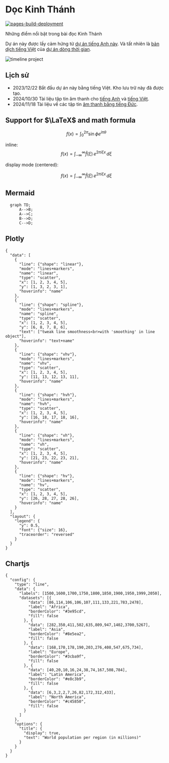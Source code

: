 # Dọc Kinh Thánh

[![pages-build-deployment](https://github.com/kreier/kinhthanh/actions/workflows/pages/pages-build-deployment/badge.svg)](https://github.com/kreier/kinhthanh/actions/workflows/pages/pages-build-deployment)

Những điểm nổi bật trong bài đọc Kinh Thánh

Dự án này được lấy cảm hứng từ [dự án tiếng Anh này](https://github.com/kreier/study). Và tất nhiên là [bản dịch tiếng Việt](https://timeline24.github.io/timeline_vi.pdf) của [dự án dòng thời gian](https://github.com/kreier/timeline).

![timeline project](https://raw.githubusercontent.com/kreier/timeline/main/docs/timeline20240516_4.6.png)

## Lịch sử

- 2023/12/22 Bắt đầu dự án này bằng tiếng Việt. Kho lưu trữ này đã được tạo.
- 2024/10/30 Tài liệu tập tin âm thanh cho [tiếng Anh](https://github.com/kreier/kinhthanh/blob/main/data/size_audio_en.csv) và [tiếng Việt](https://github.com/kreier/kinhthanh/blob/main/data/size_audio_vi.csv).
- 2024/11/18 Tài liệu về các tập tin [âm thanh bằng tiếng Đức](https://github.com/kreier/kinhthanh/blob/main/data/size_audio_de.csv). 

## Support for $\LaTeX$ and math formula

$$
f(x) = \int_0^{2\pi}\sin\phi e^{i\pi\theta}
$$

inline: $$f(x) = \int_{-\infty}^\infty \hat f(\xi)\,e^{2 \pi i \xi x} \,d\xi$$

display mode (centered):

$$f(x) = \int_{-\infty}^\infty \hat f(\xi)\,e^{2 \pi i \xi x} \,d\xi$$

## Mermaid

``` mermaid
  graph TD;
      A-->B;
      A-->C;
      B-->D;
      C-->D;
```

## Plotly

``` plotly
{
  "data": [
    {
      "line": {"shape": "linear"},
      "mode": "lines+markers",
      "name": "linear",
      "type": "scatter",
      "x": [1, 2, 3, 4, 5],
      "y": [1, 3, 2, 3, 1],
      "hoverinfo": "name"
    },
    {
      "line": {"shape": "spline"},
      "mode": "lines+markers",
      "name": "spline",
      "type": "scatter",
      "x": [1, 2, 3, 4, 5],
      "y": [6, 8, 7, 8, 6],
      "text": ["tweak line smoothness<br>with 'smoothing' in line object"],
      "hoverinfo": "text+name"
    },
    {
      "line": {"shape": "vhv"},
      "mode": "lines+markers",
      "name": "vhv",
      "type": "scatter",
      "x": [1, 2, 3, 4, 5],
      "y": [11, 13, 12, 13, 11],
      "hoverinfo": "name"
    },
    {
      "line": {"shape": "hvh"},
      "mode": "lines+markers",
      "name": "hvh",
      "type": "scatter",
      "x": [1, 2, 3, 4, 5],
      "y": [16, 18, 17, 18, 16],
      "hoverinfo": "name"
    },
    {
      "line": {"shape": "vh"},
      "mode": "lines+markers",
      "name": "vh",
      "type": "scatter",
      "x": [1, 2, 3, 4, 5],
      "y": [21, 23, 22, 23, 21],
      "hoverinfo": "name"
    },
    {
      "line": {"shape": "hv"},
      "mode": "lines+markers",
      "name": "hv",
      "type": "scatter",
      "x": [1, 2, 3, 4, 5],
      "y": [26, 28, 27, 28, 26],
      "hoverinfo": "name"
    }
  ],
  "layout": {
    "legend": {
      "y": 0.5,
      "font": {"size": 16},
      "traceorder": "reversed"
    }
  }
}
```


## Chartjs

``` chartjs
{
  "config": {
    "type": "line",
    "data": {
      "labels": [1500,1600,1700,1750,1800,1850,1900,1950,1999,2050],
      "datasets": [{
          "data": [86,114,106,106,107,111,133,221,783,2478],
          "label": "Africa",
          "borderColor": "#3e95cd",
          "fill": false
        }, {
          "data": [282,350,411,502,635,809,947,1402,3700,5267],
          "label": "Asia",
          "borderColor": "#8e5ea2",
          "fill": false
        }, {
          "data": [168,170,178,190,203,276,408,547,675,734],
          "label": "Europe",
          "borderColor": "#3cba9f",
          "fill": false
        }, {
          "data": [40,20,10,16,24,38,74,167,508,784],
          "label": "Latin America",
          "borderColor": "#e8c3b9",
          "fill": false
        }, {
          "data": [6,3,2,2,7,26,82,172,312,433],
          "label": "North America",
          "borderColor": "#c45850",
          "fill": false
        }
      ]
    },
    "options": {
      "title": {
        "display": true,
        "text": "World population per region (in millions)"
      }
    }
  }
}
```

